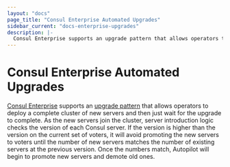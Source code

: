 ```yaml
---
layout: "docs"
page_title: "Consul Enterprise Automated Upgrades"
sidebar_current: "docs-enterprise-upgrades"
description: |-
  Consul Enterprise supports an upgrade pattern that allows operators to deploy a complete cluster of new servers and then just wait for the upgrade to complete.
---
```


# Consul Enterprise Automated Upgrades

[Consul Enterprise](https://www.hashicorp.com/consul.html) supports an [upgrade
pattern](https://learn.hashicorp.com/consul/day-2-operations/autopilot#upgrade-migrations)
that allows operators to deploy a complete cluster of new servers and then just wait
for the upgrade to complete. As the new servers join the cluster, server
introduction logic checks the version of each Consul server. If the version is
higher than the version on the current set of voters, it will avoid promoting
the new servers to voters until the number of new servers matches the number of
existing servers at the previous version. Once the numbers match, Autopilot will
begin to promote new servers and demote old ones.
